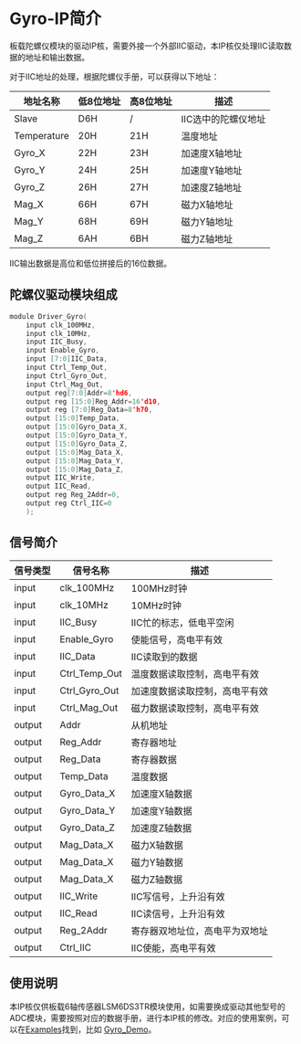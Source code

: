 # Gyro-IP简介

板载陀螺仪模块的驱动IP核，需要外接一个外部IIC驱动，本IP核仅处理IIC读取数据的地址和输出数据。

对于IIC地址的处理，根据陀螺仪手册，可以获得以下地址：

| **地址名称**    | **低8位地址**  | **高8位地址** | **描述** |
| ----------- | ----------- | ----------- | -------- |
| Slave       |     D6H     |     /       |  IIC选中的陀螺仪地址 |
| Temperature |     20H     |    21H      |  温度地址 |
| Gyro_X      |     22H     |    23H      |  加速度X轴地址 |
| Gyro_Y      |     24H     |    25H      |  加速度Y轴地址 |
| Gyro_Z      |     26H     |    27H      |  加速度Z轴地址|
| Mag_X       |     66H     |    67H      |  磁力X轴地址  |
| Mag_Y       |     68H     |    69H      |  磁力Y轴地址   |
| Mag_Z       |     6AH     |    6BH      |  磁力Z轴地址   |

IIC输出数据是高位和低位拼接后的16位数据。

## 陀螺仪驱动模块组成

```c
module Driver_Gyro(
    input clk_100MHz,
    input clk_10MHz,
    input IIC_Busy,
    input Enable_Gyro,
    input [7:0]IIC_Data,
    input Ctrl_Temp_Out,
    input Ctrl_Gyro_Out,
    input Ctrl_Mag_Out,
    output reg[7:0]Addr=8'hd6,
    output reg [15:0]Reg_Addr=16'd10,
    output reg [7:0]Reg_Data=8'h70,
    output [15:0]Temp_Data,
    output [15:0]Gyro_Data_X,
    output [15:0]Gyro_Data_Y,
    output [15:0]Gyro_Data_Z,
    output [15:0]Mag_Data_X,
    output [15:0]Mag_Data_Y,
    output [15:0]Mag_Data_Z,
    output IIC_Write,
    output IIC_Read,
    output reg Reg_2Addr=0,
    output reg Ctrl_IIC=0
    );
```
## 信号简介
  
| **信号类型**    | **信号名称**    | **描述** |
| ----------- | ----------- | -------- |
| input | clk_100MHz     | 100MHz时钟 |
| input | clk_10MHz      | 10MHz时钟  |
| input | IIC_Busy       | IIC忙的标志，低电平空闲  |
| input | Enable_Gyro    | 使能信号，高电平有效 |
| input | IIC_Data       | IIC读取到的数据  |
| input | Ctrl_Temp_Out  | 温度数据读取控制，高电平有效  |
| input | Ctrl_Gyro_Out  | 加速度数据读取控制，高电平有效 |
| input | Ctrl_Mag_Out   | 磁力数据读取控制，高电平有效  |
| output | Addr           | 从机地址     |
| output | Reg_Addr       | 寄存器地址   |
| output | Reg_Data       | 寄存器数据   |
| output | Temp_Data      | 温度数据     |
| output | Gyro_Data_X    | 加速度X轴数据|
| output | Gyro_Data_Y    | 加速度Y轴数据|
| output | Gyro_Data_Z    | 加速度Z轴数据|
| output | Mag_Data_X     | 磁力X轴数据  |
| output | Mag_Data_X     | 磁力Y轴数据  |
| output | Mag_Data_X     | 磁力Z轴数据  |
| output | IIC_Write      | IIC写信号，上升沿有效  |
| output | IIC_Read       | IIC读信号，上升沿有效 |
| output | Reg_2Addr      | 寄存器双地址位，高电平为双地址|
| output | Ctrl_IIC       | IIC使能，高电平有效     |

## 使用说明

本IP核仅供板载6轴传感器LSM6DS3TR模块使用，如需要换成驱动其他型号的ADC模块，需要按照对应的数据手册，进行本IP核的修改。对应的使用案例，可以在[Examples](/Examples)找到，比如 [Gyro_Demo](/Examples/FPGA/4.Module-Interface/Gyro-Interface)。

